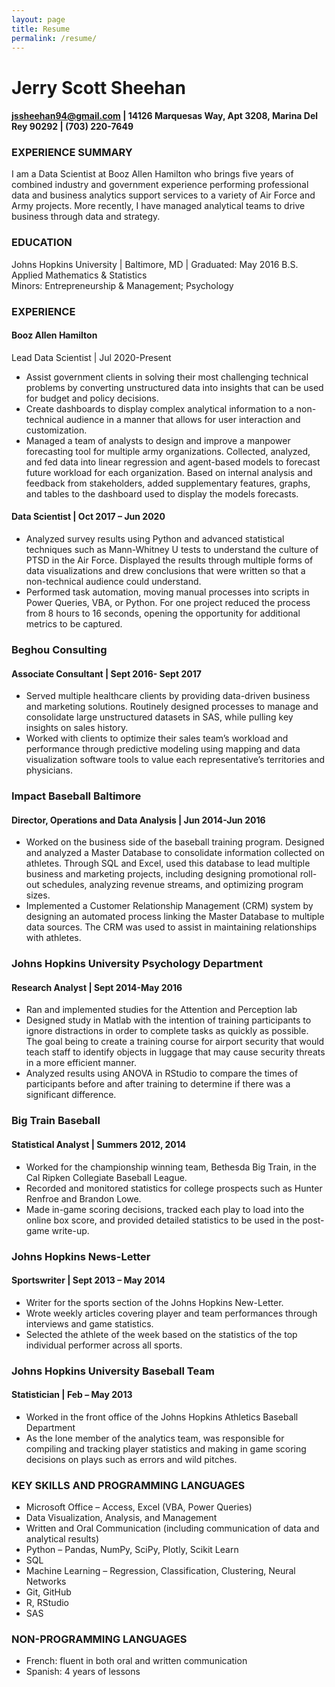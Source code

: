 ```yaml
---
layout: page
title: Resume
permalink: /resume/
---
```

# Jerry Scott Sheehan
#### jssheehan94@gmail.com | 14126 Marquesas Way, Apt 3208, Marina Del Rey 90292 | (703) 220-7649

### EXPERIENCE SUMMARY
I am a Data Scientist at Booz Allen Hamilton who brings five years of combined industry and government experience performing professional data and business analytics support services to a variety of Air Force and Army projects. More recently, I have managed analytical teams to drive business through data and strategy.

### EDUCATION
Johns Hopkins University | Baltimore, MD | Graduated: May 2016
B.S. Applied Mathematics & Statistics							                 
Minors: Entrepreneurship & Management; Psychology

### EXPERIENCE
#### Booz Allen Hamilton	 
Lead Data Scientist | Jul 2020-Present
- Assist government clients in solving their most challenging technical problems by converting unstructured data into insights that can be used for budget and policy decisions.
- Create dashboards to display complex analytical information to a non-technical audience in a manner that allows for user interaction and customization.
- Managed a team of analysts to design and improve a manpower forecasting tool for multiple army organizations. Collected, analyzed, and fed data into linear regression and agent-based models to forecast future workload for each organization. Based on internal analysis and feedback from stakeholders, added supplementary features, graphs, and tables to the dashboard used to display the models forecasts.

#### Data Scientist | Oct 2017 – Jun 2020
- Analyzed survey results using Python and advanced statistical techniques such as Mann-Whitney U tests to understand the culture of PTSD in the Air Force. Displayed the results through multiple forms of data visualizations and drew conclusions that were written so that a non-technical audience could understand.
- Performed task automation, moving manual processes into scripts in Power Queries, VBA, or Python. For one project reduced the process from 8 hours to 16 seconds, opening the opportunity for additional metrics to be captured.

### Beghou Consulting	
#### Associate Consultant | Sept 2016- Sept 2017
- Served multiple healthcare clients by providing data-driven business and marketing solutions. Routinely designed processes to manage and consolidate large unstructured datasets in SAS, while pulling key insights on sales history.  
- Worked with clients to optimize their sales team’s workload and performance through predictive modeling using mapping and data visualization software tools to value each representative’s territories and physicians.  

### Impact Baseball Baltimore		                					 
#### Director, Operations and Data Analysis | Jun 2014-Jun 2016
- Worked on the business side of the baseball training program. Designed and analyzed a Master Database to consolidate information collected on athletes. Through SQL and Excel, used this database to lead multiple business and marketing projects, including designing promotional roll-out schedules, analyzing revenue streams, and optimizing program sizes. 
- Implemented a Customer Relationship Management (CRM) system by designing an automated process linking the Master Database to multiple data sources. The CRM was used to assist in maintaining relationships with athletes.

### Johns Hopkins University Psychology Department
#### Research Analyst | Sept 2014-May 2016
- Ran and implemented studies for the Attention and Perception lab 
- Designed study in Matlab with the intention of training participants to ignore distractions in order to complete tasks as quickly as possible. The goal being to create a training course for airport security that would teach staff to identify objects in luggage that may cause security threats in a more efficient manner.
- Analyzed results using ANOVA in RStudio to compare the times of participants before and after training to determine if there was a significant difference. 

### Big Train Baseball								             
#### Statistical Analyst | Summers 2012, 2014
- Worked for the championship winning team, Bethesda Big Train, in the Cal Ripken Collegiate Baseball League.
- Recorded and monitored statistics for college prospects such as Hunter Renfroe and Brandon Lowe.
- Made in-game scoring decisions, tracked each play to load into the online box score, and provided detailed statistics to be used in the post-game write-up. 

### Johns Hopkins News-Letter
#### Sportswriter | Sept 2013 – May 2014
- Writer for the sports section of the Johns Hopkins New-Letter.
- Wrote weekly articles covering player and team performances through interviews and game statistics.
- Selected the athlete of the week based on the statistics of the top individual performer across all sports. 

### Johns Hopkins University Baseball Team							      
#### Statistician | Feb – May 2013
- Worked in the front office of the Johns Hopkins Athletics Baseball Department
- As the lone member of the analytics team, was responsible for compiling and tracking player statistics and making in game scoring decisions on plays such as errors and wild pitches.

### KEY SKILLS AND PROGRAMMING LANGUAGES
- Microsoft Office – Access, Excel (VBA, Power Queries)
- Data Visualization, Analysis, and Management
- Written and Oral Communication (including communication of data and analytical results)
- Python – Pandas, NumPy, SciPy, Plotly, Scikit Learn
- SQL 	          
- Machine Learning – Regression, Classification, Clustering, Neural Networks
- Git, GitHub
- R, RStudio
- SAS

### NON-PROGRAMMING LANGUAGES
- French: fluent in both oral and written communication
- Spanish: 4 years of lessons

